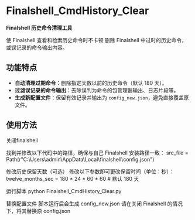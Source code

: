 # Finalshell_CmdHistory_Clear
**Finalshell 历史命令清理工具**  

使 Finalshell 查看和检索历史命令时不卡顿
删除 Finalshell 中过时的历史命令，或误记录的命令输出内容。  

## 功能特点
- **自动清理过期命令**：删除指定天数以前的历史命令（默认 180 天）。
- **过滤误记录的命令输出**：去除误判为命令的包管理器输出、日志片段等。
- **生成新配置文件**：保留有效记录并输出为 `config_new.json`，避免直接覆盖原文件。


## 使用方法

关闭finalshell

找到并修改以下代码中的路径，确保与自己 Finalshell 安装路径一致：
src_file = Path(r"C:\Users\admin\AppData\Local\finalshell\config.json")

修改历史保留天数（可选）
修改以下参数即可更改保留时间（单位：秒）：
twelve_months_sec = 180 * 24 * 60 * 60  # 默认 180 天

运行脚本
python Finalshell_CmdHistory_Clear.py

替换配置文件
脚本运行后会生成 config_new.json
请在关闭 Finalshell 的情况下，将其替换原 config.json

